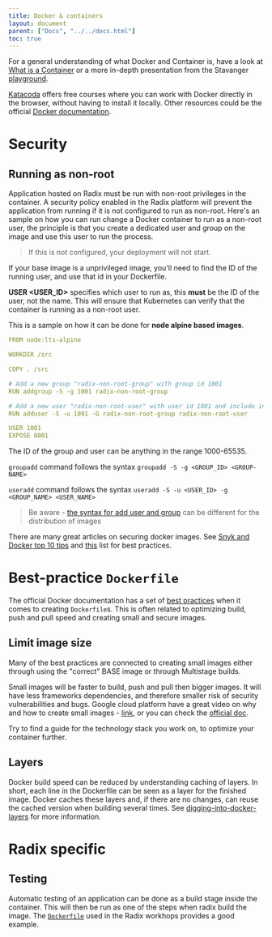 ```yaml
---
title: Docker & containers
layout: document
parent: ["Docs", "../../docs.html"]
toc: true
---
```


For a general understanding of what Docker and Container is, have a look at [What is a Container](https://www.docker.com/resources/what-container) or a more in-depth presentation from the Stavanger [playground](https://github.com/equinor/playground-stavanger/tree/master/docker-basic).

[Katacoda](https://www.katacoda.com/) offers free courses where you can work with Docker directly in the browser, without having to install it locally. Other resources could be the official [Docker documentation](https://docs.docker.com/).

# Security

## Running as non-root

Application hosted on Radix must be run with non-root privileges in the container. A security policy enabled in the Radix platform will prevent the application from running if it is not configured to run as non-root. Here's an sample on how you can run change a Docker container to run as a non-root user, the principle is that you create a dedicated user and group on the image and use this user to run the process.   

> If this is not configured, your deployment will not start.  

If your base image is a unprivileged image, you'll need to find the ID of the running user, and use that id in your Dockerfile.  

 **USER <USER_ID>** specifies which user to run as, this **must** be the ID of the user, not the name. This will ensure that Kubernetes can verify that the container is running as a non-root user.  
 
This is a sample on how it can be done for **node alpine based images**.

```yaml
FROM node:lts-alpine

WORKDIR /src

COPY . /src

# Add a new group "radix-non-root-group" with group id 1001 
RUN addgroup -S -g 1001 radix-non-root-group

# Add a new user "radix-non-root-user" with user id 1001 and include in group
RUN adduser -S -u 1001 -G radix-non-root-group radix-non-root-user

USER 1001
EXPOSE 8001
```

The ID of the group and user can be anything in the range 1000-65535. 

`groupadd` command follows the syntax `groupadd -S -g <GROUP_ID> <GROUP-NAME>`

`useradd` command follows the syntax `useradd -S -u <USER_ID> -g <GROUP_NAME> <USER_NAME>`

> Be aware - [the syntax for add user and group](../../guides/docker-useradd/) can be different for the distribution of images
 
There are many great articles on securing docker images. See [Snyk and Docker top 10 tips](https://res.cloudinary.com/snyk/image/upload/v1551798390/Docker_Image_Security_Best_Practices_.pdf) and  [this](https://www.wintellect.com/security-best-practices-for-docker-images/) list for best practices.

# Best-practice `Dockerfile`

The official Docker documentation has a set of [best practices](https://docs.docker.com/develop/develop-images/dockerfile_best-practices/) when it comes to creating `Dockerfile`s. This is often related to optimizing build, push and pull speed and creating small and secure images.

## Limit image size

Many of the best practices are connected to creating small images either through using the "correct" BASE image or through Multistage builds.

Small images will be faster to build, push and pull then bigger images. It will have less frameworks dependencies, and therefore smaller risk of security vulnerabilities and bugs. Google cloud platform have a great video on why and how to create small images - [link](https://www.youtube.com/watch?v=wGz_cbtCiEA&list=PLIivdWyY5sqL3xfXz5xJvwzFW_tlQB_GB&index=2), or you can check the [official doc](https://docs.docker.com/develop/develop-images/multistage-build/).

Try to find a guide for the technology stack you work on, to optimize your container further.

## Layers

Docker build speed can be reduced by understanding caching of layers. In short, each line in the Dockerfile can be seen as a layer for the finished image. Docker caches these layers and, if there are no changes, can reuse the cached version when building several times. See [digging-into-docker-layers](https://medium.com/@jessgreb01/digging-into-docker-layers-c22f948ed612) for more information.


# Radix specific

## Testing

Automatic testing of an application can be done as a build stage inside the container. This will then be run as one of the steps when radix build the image. The [`Dockerfile`](https://github.com/equinor/radix-example-scenario-docker-multistage-with-test/blob/master/Dockerfile) used in the Radix workhops provides a good example.
